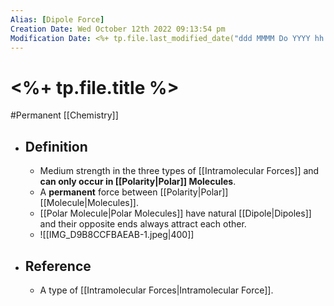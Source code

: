 ```yaml
---
Alias: [Dipole Force]
Creation Date: Wed October 12th 2022 09:13:54 pm 
Modification Date: <%+ tp.file.last_modified_date("ddd MMMM Do YYYY hh:mm:ss a") %>
---
```

# <%+ tp.file.title %>
#Permanent [[Chemistry]]

- ## Definition
	- Medium strength in the three types of [[Intramolecular Forces]] and **can only occur in [[Polarity|Polar]] Molecules**.
	- A **permanent** force between [[Polarity|Polar]] [[Molecule|Molecules]].
	- [[Polar Molecule|Polar Molecules]] have natural [[Dipole|Dipoles]] and their opposite ends always attract each other.
	- ![[IMG_D9B8CCFBAEAB-1.jpeg|400]]
- ## Reference
	- A type of [[Intramolecular Forces|Intramolecular Force]].